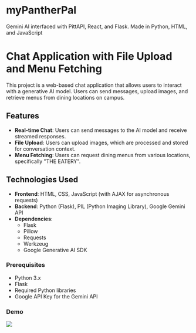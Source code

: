 # myPantherPal
Gemini AI interfaced with PittAPI, React, and Flask. Made in Python, HTML, and JavaScript
# Chat Application with File Upload and Menu Fetching

This project is a web-based chat application that allows users to interact with a generative AI model. Users can send messages, upload images, and retrieve menus from dining locations on campus.

## Features

- **Real-time Chat**: Users can send messages to the AI model and receive streamed responses.
- **File Upload**: Users can upload images, which are processed and stored for conversation context.
- **Menu Fetching**: Users can request dining menus from various locations, specifically "THE EATERY".

## Technologies Used

- **Frontend**: HTML, CSS, JavaScript (with AJAX for asynchronous requests)
- **Backend**: Python (Flask), PIL (Python Imaging Library), Google Gemini API
- **Dependencies**:
  - Flask
  - Pillow
  - Requests
  - Werkzeug
  - Google Generative AI SDK

### Prerequisites

- Python 3.x
- Flask
- Required Python libraries 
- Google API Key for the Gemini API

### Demo
![](https://github.com/myPantherPal/myPantherPalDemo.gif)
